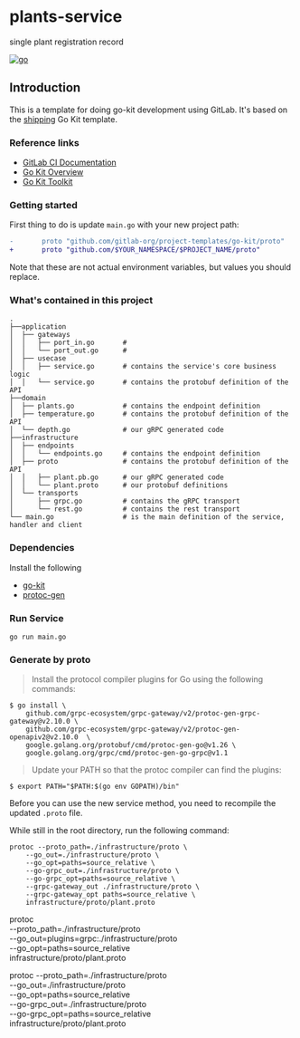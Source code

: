 # plants-service
 single plant registration record

[![go](https://github.com/glassgreenhouse/plants-service/actions/workflows/go.yml/badge.svg)](https://github.com/glassgreenhouse/plants-service/actions/workflows/go.yml)

Introduction
---

This is a template for doing go-kit development using GitLab. It's based on the
[shipping](https://github.com/go-kit/examples/shipping) Go Kit template.

### Reference links

- [GitLab CI Documentation](https://docs.github.com/ee/ci/)
- [Go Kit Overview](https://github.com/go-kit/kit)
- [Go Kit Toolkit](https://gokit.io)

### Getting started

First thing to do is update `main.go` with your new project path:

```diff
-       proto "github.com/gitlab-org/project-templates/go-kit/proto"
+       proto "github.com/$YOUR_NAMESPACE/$PROJECT_NAME/proto"
```

Note that these are not actual environment variables, but values you should
replace.

### What's contained in this project

```
.
├──application
│  ├── gateways
│  │   ├── port_in.go       # 
│  │   └── port_out.go      # 
│  ├── usecase
│  │   ├── service.go       # contains the service's core business logic
│  │   └── service.go       # contains the protobuf definition of the API
├──domain
│  ├── plants.go            # contains the endpoint definition
│  ├── temperature.go       # contains the protobuf definition of the API
│  └── depth.go             # our gRPC generated code
├──infrastructure
│  ├── endpoints
│  │   └── endpoints.go     # contains the endpoint definition
│  ├── proto                # contains the protobuf definition of the API
│  │   ├── plant.pb.go      # our gRPC generated code
│  │   └── plant.proto      # our protobuf definitions
│  └── transports
│      ├── grpc.go          # contains the gRPC transport
│      └── rest.go          # contains the rest transport
└── main.go                 # is the main definition of the service, handler and client
```

### Dependencies

Install the following

- [go-kit](https://github.com/go-kit)
- [protoc-gen](https://github.com/golang/protobuf/proto)

### Run Service

```shell
go run main.go
```

### Generate by proto

> Install the protocol compiler plugins for Go using the following commands: 


```shell
$ go install \
    github.com/grpc-ecosystem/grpc-gateway/v2/protoc-gen-grpc-gateway@v2.10.0 \
    github.com/grpc-ecosystem/grpc-gateway/v2/protoc-gen-openapiv2@v2.10.0  \
    google.golang.org/protobuf/cmd/protoc-gen-go@v1.26 \
    google.golang.org/grpc/cmd/protoc-gen-go-grpc@v1.1
```

> Update your PATH so that the protoc compiler can find the plugins:

```shell
$ export PATH="$PATH:$(go env GOPATH)/bin"
```

Before you can use the new service method, you need to recompile the updated `.proto` file.

While still in the root directory, run the following command:

```shell
protoc --proto_path=./infrastructure/proto \
    --go_out=./infrastructure/proto \
    --go_opt=paths=source_relative \
    --go-grpc_out=./infrastructure/proto \
    --go-grpc_opt=paths=source_relative \
    --grpc-gateway_out ./infrastructure/proto \
    --grpc-gateway_opt paths=source_relative \
    infrastructure/proto/plant.proto
```
protoc \
    --proto_path=./infrastructure/proto \
    --go_out=plugins=grpc:./infrastructure/proto \
    --go_opt=paths=source_relative \
    infrastructure/proto/plant.proto

protoc --proto_path=./infrastructure/proto \
    --go_out=./infrastructure/proto \
    --go_opt=paths=source_relative \
    --go-grpc_out=./infrastructure/proto \
    --go-grpc_opt=paths=source_relative \
    infrastructure/proto/plant.proto